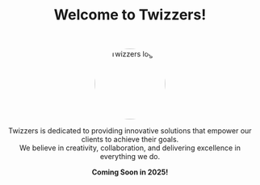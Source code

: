 <h1 align="center">Welcome to Twizzers!</h1><br>

<p align="center">

   <img src="https://github.com/organizations/Twizzers-git/settings/profile" alt="Twizzers logo" style="border-radius: 50%;" height="140">
  
</p>

<p align="center">
  Twizzers is dedicated to providing innovative solutions that empower our clients to achieve their goals.<br>
  We believe in creativity, collaboration, and delivering excellence in everything we do.
</p>


<p align="center">
  <strong>Coming Soon in 2025!</strong>
</p>

